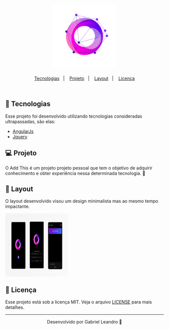 <h1 align="center">
    <img alt="Add This" title="Add This" width="200px" src=".github/playstore-icon.png" />
</h1>

<p align="center">
  <a href="#rocket-tecnologias">Tecnologias</a>&nbsp;&nbsp;&nbsp;|&nbsp;&nbsp;&nbsp;
  <a href="#-projeto">Projeto</a>&nbsp;&nbsp;&nbsp;|&nbsp;&nbsp;&nbsp;
  <a href="#-layout">Layout</a>&nbsp;&nbsp;&nbsp;|&nbsp;&nbsp;&nbsp;
  <a href="#memo-licença">Licença</a>
</p>

<br>

## 🚀 Tecnologias

Esse projeto foi desenvolvido utilizando tecnologias consideradas ultrapassadas, são elas:

- [AngularJs](https://angularjs.org/)
- [Jquery](https://jquery.com/)

## 💻 Projeto

O Add This é um projeto projeto pessoal que tem o objetivo de adquirir conhecimento e obter experiência nessa determinada tecnologia. 💜

## 🔖 Layout

O layout desenvolvido visou um design minimalista mas ao mesmo tempo impactante.

 <img align="center" alt="Add This" title="Add This" width="200px" height="200px" src=".github/app.svg"/>


## 📝 Licença

Esse projeto está sob a licença MIT. Veja o arquivo [LICENSE](LICENSE.md) para mais detalhes.

---

<p align="center">Desenvolvido por Gabriel Leandro 💜</p>
